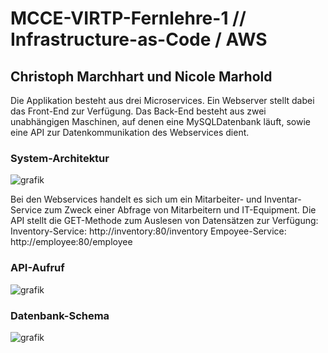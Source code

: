# MCCE-VIRTP-Fernlehre-1 // Infrastructure-as-Code / AWS
## Christoph Marchhart und Nicole Marhold

Die Applikation besteht aus drei Microservices. Ein Webserver stellt dabei das Front-End zur Verfügung. Das Back-End besteht aus zwei unabhängigen Maschinen, auf denen eine MySQLDatenbank läuft, sowie eine API zur Datenkommunikation des Webservices dient.

### System-Architektur
![grafik](https://user-images.githubusercontent.com/61579665/150420957-767de5b0-d899-4649-812d-e9f0b75e82d9.png)

Bei den Webservices handelt es sich um ein Mitarbeiter- und Inventar-Service zum Zweck einer Abfrage von Mitarbeitern und IT-Equipment.
Die API stellt die GET-Methode zum Auslesen von Datensätzen zur Verfügung:
Inventory-Service: http://inventory:80/inventory
Empoyee-Service: http://employee:80/employee

### API-Aufruf
![grafik](https://user-images.githubusercontent.com/61579665/150420849-017aa6f2-e770-4336-bd5a-0bb4e1fd3e66.png)

### Datenbank-Schema
![grafik](https://user-images.githubusercontent.com/61579665/150421026-a380eb34-e13d-467c-9a83-d2d3008a9e63.png)
